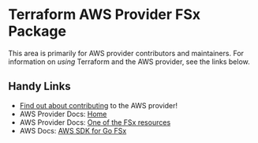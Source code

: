 # Terraform AWS Provider FSx Package

This area is primarily for AWS provider contributors and maintainers. For information on _using_ Terraform and the AWS provider, see the links below.


## Handy Links
* [Find out about contributing](../../../docs/contributing) to the AWS provider!
* AWS Provider Docs: [Home](https://registry.terraform.io/providers/hashicorp/aws/latest/docs)
* AWS Provider Docs: [One of the FSx resources](https://registry.terraform.io/providers/hashicorp/aws/latest/docs/resources/fsx_backup)
* AWS Docs: [AWS SDK for Go FSx](https://docs.aws.amazon.com/sdk-for-go/api/service/fsx/)
